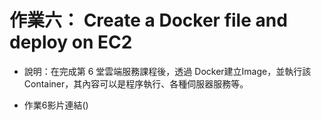 # 作業六： Create a Docker file and deploy on EC2

* 說明：在完成第 6 堂雲端服務課程後，透過 Docker建立Image，並執行該 Container，其內容可以是程序執行、各種伺服器服務等。 

* 作業6影片連結()
